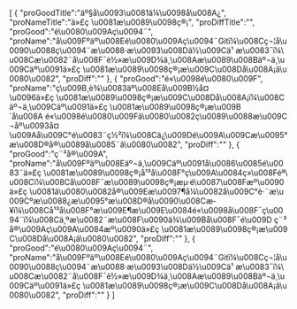 [
	{
		"proGoodTitle":"äº§å\u0093\u0081ä¼\u0098å\u008A¿",
		"proNameTitle":"ä»£ç \u0081æ\u0089\u0098ç®¡",
		"proDiffTitle":"",
		"proGood":"é\u0080\u009Aç\u0094¨",
		"proName":"å\u009Fºäº\u008Eé\u0080\u009Aç\u0094¨Gitï¼\u008Cç¬¦å\u0090\u0088ç\u0094¨æ\u0088·æ\u0093\u008Dä½\u009Cä¹ æ\u0083¯ï¼\u008Cæ\u0082¨å\u008F¯è½»æ\u009D¾ä¸\u008Aæ\u0089\u008Bäº¬ä¸\u009Cäº\u0091ä»£ç \u0081æ\u0089\u0098ç®¡æ\u009C\u008Då\u008A¡ã\u0080\u0082",
		"proDiff":""
	},
	{
		"proGood":"é«\u0098é\u0080\u009F",
		"proName":"ç\u009B¸è¾\u0083äº\u008Eå\u009B½å¤\u0096ä»£ç \u0081æ\u0089\u0098ç®¡æ\u009C\u008Då\u008A¡ï¼\u008Cäº¬ä¸\u009Cäº\u0091ä»£ç \u0081æ\u0089\u0098ç®¡æ\u009B´å\u008A é«\u0098é\u0080\u009Fã\u0080\u0082ç\u0089\u0088æ\u009C¬åº\u0093å¤\u009Aå\u009C°é\u0083¨ç½²ï¼\u008Cä¿\u009Dé\u009A\u009Cæ\u0095°æ\u008D®å®\u0089å\u0085¨ã\u0080\u0082",
		"proDiff":""
	},
	{
		"proGood":"ç¨³å®\u009A",
		"proName":"å\u009Fºäº\u008Eäº¬ä¸\u009Cäº\u0091å\u0086\u0085é\u0083¨ä»£ç \u0081æ\u0089\u0098ç®¡å¹³å\u008F°ç\u009A\u0084ç»\u008Féª\u008Cï¼\u008Cå\u008F¯æ\u0089\u0098ç®¡æµ·é\u0087\u008Fæº\u0090ä»£ç \u0081ã\u0080\u0082å®\u009Eæ\u0097¶å¼\u0082å\u009C°è·¨æ\u009Cºæ\u0088¿æ\u0095°æ\u008D®å\u0090\u008Cæ­¥ï¼\u008Cå¹³å\u008F°æ\u009E¶æ\u009E\u0084é«\u0098å\u008F¯ç\u0094¨ï¼\u008Cä¸ºæ\u0082¨æ\u008F\u0090ä¾\u009Bå\u008F¯é\u009D ç¨³å®\u009Aç\u009A\u0084æº\u0090ä»£ç \u0081æ\u0089\u0098ç®¡æ\u009C\u008Då\u008A¡ã\u0080\u0082",
		"proDiff":""
	},
	{
		"proGood":"é\u0080\u009Aç\u0094¨",
		"proName":"å\u009Fºäº\u008Eé\u0080\u009Aç\u0094¨Gitï¼\u008Cç¬¦å\u0090\u0088ç\u0094¨æ\u0088·æ\u0093\u008Dä½\u009Cä¹ æ\u0083¯ï¼\u008Cæ\u0082¨å\u008F¯è½»æ\u009D¾ä¸\u008Aæ\u0089\u008Bäº¬ä¸\u009Cäº\u0091ä»£ç \u0081æ\u0089\u0098ç®¡æ\u009C\u008Då\u008A¡ã\u0080\u0082",
		"proDiff":""
	}
]